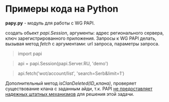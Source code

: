 # Примеры кода на Python

**papy.py** - модуль для работы с WG PAPI.

создать обьект _papi.Session_, аргументы: адрес регионального сервера, ключ зарегистрированного приложения. Запросы к WG PAPI делать, вызывая метод _fetch_ с аргументами: url запроса, параметры запроса.

> import papi

> api = papi.Session(papi.Server.RU, 'demo')

> api.fetch('wot/account/list', 'search=Serb&limit=1')

Дополнительный метод _isClanDeleted(ID_клана)_, проверяет существование клана с заданным айди, 
т.к. PAPI [не предоставляет надежных штатных механизмов](https://github.com/OpenWGPAPI/WGPublicAPILibrary/issues/2 ) для решения этой задачи. 

